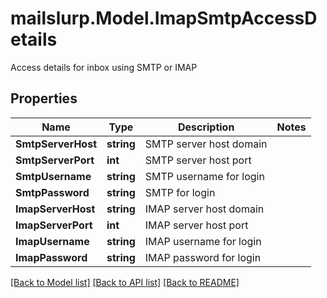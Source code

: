 # mailslurp.Model.ImapSmtpAccessDetails
Access details for inbox using SMTP or IMAP
## Properties

Name | Type | Description | Notes
------------ | ------------- | ------------- | -------------
**SmtpServerHost** | **string** | SMTP server host domain | 
**SmtpServerPort** | **int** | SMTP server host port | 
**SmtpUsername** | **string** | SMTP username for login | 
**SmtpPassword** | **string** | SMTP  for login | 
**ImapServerHost** | **string** | IMAP server host domain | 
**ImapServerPort** | **int** | IMAP server host port | 
**ImapUsername** | **string** | IMAP username for login | 
**ImapPassword** | **string** | IMAP password for login | 

[[Back to Model list]](../README#documentation-for-models) [[Back to API list]](../README#documentation-for-api-endpoints) [[Back to README]](../README)

